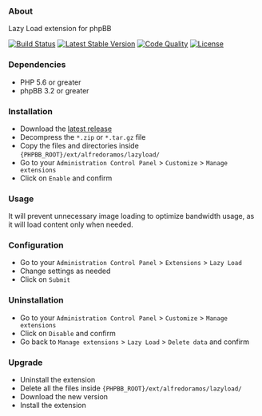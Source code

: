 ### About

Lazy Load extension for phpBB

[![Build Status](https://img.shields.io/travis/com/AlfredoRamos/phpbb-ext-lazy-load.svg?style=flat-square)](https://travis-ci.com/AlfredoRamos/phpbb-ext-lazy-load)
[![Latest Stable Version](https://img.shields.io/github/tag/AlfredoRamos/phpbb-ext-lazy-load.svg?style=flat-square&label=stable)](https://github.com/AlfredoRamos/phpbb-ext-lazy-load/releases)
[![Code Quality](https://img.shields.io/codacy/grade/13a13c2aaf71468b9480cf7fb722b138?style=flat-square)](https://app.codacy.com/manual/AlfredoRamos/phpbb-ext-lazy-load)
[![License](https://img.shields.io/github/license/AlfredoRamos/phpbb-ext-lazy-load.svg?style=flat-square)](https://raw.githubusercontent.com/AlfredoRamos/phpbb-ext-lazy-load/master/license.txt)

### Dependencies

- PHP 5.6 or greater
- phpBB 3.2 or greater

### Installation

- Download the [latest release](https://github.com/AlfredoRamos/phpbb-ext-lazy-load/releases)
- Decompress the `*.zip` or `*.tar.gz` file
- Copy the files and directories inside `{PHPBB_ROOT}/ext/alfredoramos/lazyload/`
- Go to your `Administration Control Panel` > `Customize` > `Manage extensions`
- Click on `Enable` and confirm

### Usage

It will prevent unnecessary image loading to optimize bandwidth usage, as it will load content only when needed.

### Configuration

- Go to your `Administration Control Panel` > `Extensions` > `Lazy Load`
- Change settings as needed
- Click on `Submit`

### Uninstallation

- Go to your `Administration Control Panel` > `Customize` > `Manage extensions`
- Click on `Disable` and confirm
- Go back to `Manage extensions` > `Lazy Load` > `Delete data` and confirm

### Upgrade

- Uninstall the extension
- Delete all the files inside `{PHPBB_ROOT}/ext/alfredoramos/lazyload/`
- Download the new version
- Install the extension
